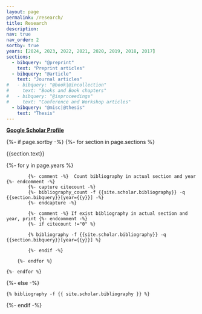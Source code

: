 ```yaml
---
layout: page
permalink: /research/
title: Research
description:
nav: true
nav_order: 2
sortby: true
years: [2024, 2023, 2022, 2021, 2020, 2019, 2018, 2017]
sections:
  - bibquery: "@preprint"
    text: "Preprint articles"
  - bibquery: "@article"
    text: "Journal articles"
#   - bibquery: "@book|@incollection"
#     text: "Books and Book chapters"
#   - bibquery: "@inproceedings"
#     text: "Conference and Workshop articles"
  - bibquery: "@misc|@thesis"
    text: "Thesis"
---
```

<!-- _pages/publications.md -->
<div class="publications">
    <a href="https://scholar.google.com/citations?user=Yp-mZ30AAAAJ&hl=en"><b>Google Scholar Profile</b></a>
    <p></p>

{%- if page.sortby -%}
    {%- for section in page.sections %}
        <a id="{{section.text}}"></a>
        <p class="bibtitle">{{section.text}}</p>
        {%- for y in page.years %}

            {%- comment -%}  Count bibliography in actual section and year {%- endcomment -%}
            {%- capture citecount -%}
            {%- bibliography_count -f {{site.scholar.bibliography}} -q {{section.bibquery}}[year={{y}}] -%}
            {%- endcapture -%}

            {%- comment -%} If exist bibliography in actual section and year, print {%- endcomment -%}
            {%- if citecount !="0" %}

            {% bibliography -f {{site.scholar.bibliography}} -q {{section.bibquery}}[year={{y}}] %}

            {%- endif -%}

        {%- endfor %}

    {%- endfor %}

{%- else -%}

    {% bibliography -f {{ site.scholar.bibliography }} %}

{%- endif -%}

</div>